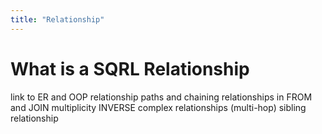 ```yaml
---
title: "Relationship"
---
```


# What is a SQRL Relationship

link to ER and OOP
relationship paths and chaining
relationships in FROM and JOIN
multiplicity
INVERSE
complex relationships (multi-hop)
sibling relationship